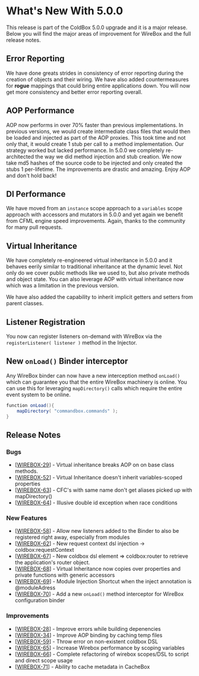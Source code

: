 # What's New With 5.0.0

This release is part of the ColdBox 5.0.0 upgrade and it is a major release.  Below you will find the major areas of improvement for WireBox and the full release notes.

## Error Reporting

We have done greats strides in consistency of error reporting during the creation of objects and their wiring.  We have also added countermeasures for **rogue** mappings that could bring entire applications down.  You will now get more consistency and better error reporting overall.

## AOP Performance

AOP now performs in over 70% faster than previous implementations.  In previous versions, we would create intermediate class files that would then be loaded and injected as part of the AOP proxies.  This took time and not only that, it would create 1 stub per call to a method implementation.  Our strategy worked but lacked performance.  In 5.0.0 we completely re-architected the way we did method injection and stub creation.  We now take md5 hashes of the source code to be injected and only created the stubs 1 per-lifetime.  The improvements are drastic and amazing.  Enjoy AOP and don't hold back! 

## DI Performance

We have moved from an `instance` scope approach to a `variables` scope approach with accessors and mutators in 5.0.0 and yet again we benefit from CFML engine speed improvements.  Again, thanks to the community for many pull requests.


## Virtual Inheritance

We have completely re-engineered virtual inheritance in 5.0.0 and it behaves eerily similar to traditional inheritance at the dynamic level.  Not only do we cover public methods like we used to, but also private methods and object state.  You can also leverage AOP with virtual inheritance now which was a limitation in the previous version.

We have also added the capability to inherit implicit getters and setters from parent classes.

## Listener Registration

You now can register listeners on-demand with WireBox via the `registerListener( listener )` method in the Injector.  

## New `onLoad()` Binder interceptor

Any WireBox binder can now have a new interception method `onLoad()` which can guarantee you that the entire WireBox machinery is online.  You can use this for leveraging `mapDirectory()` calls which require the entire event system to be online.

```java
function onLoad(){
    mapDirectory( "commandbox.commands" );
}
```


## Release Notes
            
### Bugs

* [<a href='https://ortussolutions.atlassian.net/browse/WIREBOX-29'>WIREBOX-29</a>] - Virtual inheritance breaks AOP on on base class methods.
* [<a href='https://ortussolutions.atlassian.net/browse/WIREBOX-52'>WIREBOX-52</a>] - Virtual Inheritance doesn&#39;t inherit variables-scoped properties
* [<a href='https://ortussolutions.atlassian.net/browse/WIREBOX-63'>WIREBOX-63</a>] - CFC&#39;s with same name don&#39;t get aliases picked up with mapDirectory()
* [<a href='https://ortussolutions.atlassian.net/browse/WIREBOX-64'>WIREBOX-64</a>] - Illusive double id exception when race conditions
            
### New Features


* [<a href='https://ortussolutions.atlassian.net/browse/WIREBOX-58'>WIREBOX-58</a>] - Allow new listeners added to the Binder to also be registered right away, especially from modules
* [<a href='https://ortussolutions.atlassian.net/browse/WIREBOX-62'>WIREBOX-62</a>] - New request context dsl injection -&gt; coldbox:requestContext
* [<a href='https://ortussolutions.atlassian.net/browse/WIREBOX-67'>WIREBOX-67</a>] - New coldbox dsl element =&gt; coldbox:router to retrieve the application&#39;s router object.
* [<a href='https://ortussolutions.atlassian.net/browse/WIREBOX-68'>WIREBOX-68</a>] - Virtual Inheritance now copies over properties and private functions with generic accessors
* [<a href='https://ortussolutions.atlassian.net/browse/WIREBOX-69'>WIREBOX-69</a>] - Module Injection Shortcut when the inject annotation is @moduleAdress
* [<a href='https://ortussolutions.atlassian.net/browse/WIREBOX-70'>WIREBOX-70</a>] - Add a new `onLoad()` method interceptor for WireBox configuration binder
        
### Improvements

* [<a href='https://ortussolutions.atlassian.net/browse/WIREBOX-28'>WIREBOX-28</a>] - Improve errors while building depenencies
* [<a href='https://ortussolutions.atlassian.net/browse/WIREBOX-34'>WIREBOX-34</a>] - Improve AOP binding by caching temp files
* [<a href='https://ortussolutions.atlassian.net/browse/WIREBOX-59'>WIREBOX-59</a>] - Throw error on non-existent coldbox DSL
* [<a href='https://ortussolutions.atlassian.net/browse/WIREBOX-65'>WIREBOX-65</a>] - Increase Wirebox performance by scoping variables
* [<a href='https://ortussolutions.atlassian.net/browse/WIREBOX-66'>WIREBOX-66</a>] - Complete refactoring of wirebox scopes/DSL to script and direct scope usage
* [<a href='https://ortussolutions.atlassian.net/browse/WIREBOX-71'>WIREBOX-71</a>] - Ability to cache metadata in CacheBox 
                                        
